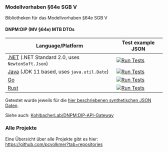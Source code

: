 ### Modellvorhaben §64e SGB V

Bibliotheken für das Modellvorhaben §64e SGB V

#### DNPM:DIP (MV §64e) MTB DTOs

| Language/Platform | Test example JSON |
| -------- | -------- |
| [.NET](https://github.com/pcvolkmer/mv64e-mtb-dto-dotnet) (.NET Standard 2.0, uses `NewtonSoft.Json`) | [![Run Tests](https://github.com/pcvolkmer/mv64e-mtb-dto-dotnet/actions/workflows/test.yml/badge.svg)](https://github.com/pcvolkmer/mv64e-mtb-dto-dotnet/actions/workflows/test.yml) |
| [Java](https://github.com/pcvolkmer/mv64e-mtb-dto-java) (JDK 11 based, uses `java.util.Date`) | [![Run Tests](https://github.com/pcvolkmer/mv64e-mtb-dto-java/actions/workflows/test.yml/badge.svg)](https://github.com/pcvolkmer/mv64e-mtb-dto-java/actions/workflows/test.yml) |
| [Go](https://github.com/pcvolkmer/mv64e-mtb-dto-go) | [![Run Tests](https://github.com/pcvolkmer/mv64e-mtb-dto-go/actions/workflows/test.yml/badge.svg)](https://github.com/pcvolkmer/mv64e-mtb-dto-go/actions/workflows/test.yml) |
| [Rust](https://github.com/pcvolkmer/mv64e-mtb-dto-rs) | [![Run Tests](https://github.com/pcvolkmer/mv64e-mtb-dto-rs/actions/workflows/test.yml/badge.svg)](https://github.com/pcvolkmer/mv64e-mtb-dto-rs/actions/workflows/test.yml) |

Getestet wurde jeweils für die [hier beschriebenen synthetischen JSON Daten](https://github.com/KohlbacherLab/dnpm-dip-api-gateway/blob/main/app/controllers/README.md).

Siehe auch: [KohlbacherLab/DNPM:DIP-API-Gateway](https://github.com/KohlbacherLab/dnpm-dip-api-gateway)

### Alle Projekte

Eine Übersicht über alle Projekte gibt es hier: https://github.com/pcvolkmer?tab=repositories
